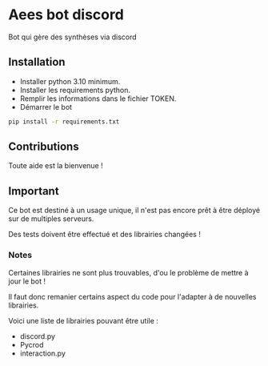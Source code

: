 # Aees bot discord
Bot qui gère des synthèses via discord

## Installation

- Installer python 3.10 minimum.
- Installer les requirements python.
- Remplir les informations dans le fichier TOKEN.
- Démarrer le bot

```bash
pip install -r requirements.txt
```

## Contributions
Toute aide est la bienvenue !

## Important

Ce bot est destiné à un usage unique, il n'est pas encore prêt à être déployé sur de multiples serveurs.

Des tests doivent être effectué et des librairies changées !

### Notes

Certaines librairies ne sont plus trouvables, d'ou le problème de mettre à jour le bot !

Il faut donc remanier certains aspect du code pour l'adapter à de nouvelles librairies.

Voici une liste de librairies pouvant être utile :
- discord.py
- Pycrod
- interaction.py
